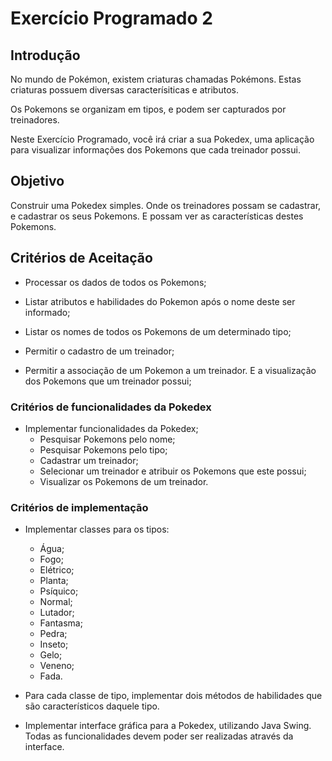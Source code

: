 # Exercício Programado 2

## Introdução

No mundo de Pokémon, existem criaturas chamadas Pokémons. Estas criaturas possuem
diversas caracterísiticas e atributos.

Os Pokemons se organizam em tipos, e podem ser capturados por treinadores.

Neste Exercício Programado, você irá criar a sua Pokedex, uma aplicação para
visualizar informações dos Pokemons que cada treinador possui.

## Objetivo

Construir uma Pokedex simples. Onde os treinadores possam se cadastrar,
e cadastrar os seus Pokemons. E possam ver as características destes Pokemons.

## Critérios de Aceitação

* Processar os dados de todos os Pokemons;

* Listar atributos e habilidades do Pokemon após o nome deste ser informado;

* Listar os nomes de todos os Pokemons de um determinado tipo;

* Permitir o cadastro de um treinador;

* Permitir a associação de um Pokemon a um treinador. E a visualização dos Pokemons que um treinador possui;


### Critérios de funcionalidades da Pokedex

* Implementar funcionalidades da Pokedex;
    * Pesquisar Pokemons pelo nome;
    * Pesquisar Pokemons pelo tipo;
    * Cadastrar um treinador;
    * Selecionar um treinador e atribuir os Pokemons que este possui;
    * Visualizar os Pokemons de um treinador.

### Critérios de implementação

* Implementar classes para os tipos:
    * Água;
    * Fogo;
    * Elétrico;
    * Planta;
    * Psíquico;
    * Normal;
    * Lutador;
    * Fantasma;
    * Pedra;
    * Inseto;
    * Gelo;
    * Veneno;
    * Fada.

* Para cada classe de tipo, implementar dois métodos de habilidades que são
  característicos daquele tipo.

* Implementar interface gráfica para a Pokedex, utilizando Java Swing. Todas as
funcionalidades devem poder ser realizadas através da interface.

